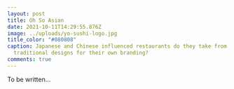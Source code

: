 ```yaml
---
layout: post
title: Oh So Asian
date: 2021-10-11T14:29:55.876Z
image: ../uploads/yo-sushi-logo.jpg
title_color: "#080808"
caption: Japanese and Chinese influenced restaurants do they take from
  traditional designs for their own branding?
comments: true
---
```

To be written...